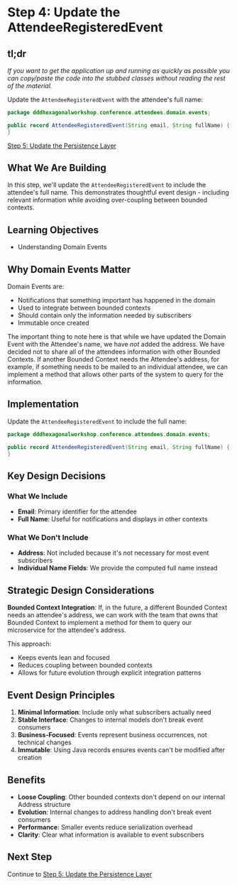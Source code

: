 # Step 4: Update the AttendeeRegisteredEvent

## tl;dr

_If you want to get the application up and running as quickly as possible you can copy/paste the code into the stubbed classes without reading the rest of the material._

Update the `AttendeeRegisteredEvent` with the attendee's full name:

```java
package dddhexagonalworkshop.conference.attendees.domain.events;

public record AttendeeRegisteredEvent(String email, String fullName) {
}
```

[Step 5: Update the Persistence Layer](05-Update-Persistence.md)

## What We Are Building

In this step, we'll update the `AttendeeRegisteredEvent` to include the attendee's full name. This demonstrates thoughtful event design - including relevant information while avoiding over-coupling between bounded contexts.

## Learning Objectives

- Understanding Domain Events

## Why Domain Events Matter

Domain Events are:

- Notifications that something important has happened in the domain
- Used to integrate between bounded contexts
- Should contain only the information needed by subscribers
- Immutable once created

The important thing to note here is that while we have updated the Domain Event with the Attendee's name, we have _not_ added the address.  We have decided not to share all of the attendees information with other Bounded Contexts.  If another Bounded Context needs the Attendee's address, for example, if something needs to be mailed to an individual attendee, we can implement a method that allows other parts of the system to query for the information. 

## Implementation

Update the `AttendeeRegisteredEvent` to include the full name:

```java
package dddhexagonalworkshop.conference.attendees.domain.events;

public record AttendeeRegisteredEvent(String email, String fullName) {
}
```

## Key Design Decisions

### What We Include

- **Email**: Primary identifier for the attendee
- **Full Name**: Useful for notifications and displays in other contexts

### What We Don't Include

- **Address**: Not included because it's not necessary for most event subscribers
- **Individual Name Fields**: We provide the computed full name instead

## Strategic Design Considerations

**Bounded Context Integration**: If, in the future, a different Bounded Context needs an attendee's address, we can work with the team that owns that Bounded Context to implement a method for them to query our microservice for the attendee's address.

This approach:

- Keeps events lean and focused
- Reduces coupling between bounded contexts
- Allows for future evolution through explicit integration patterns

## Event Design Principles

1. **Minimal Information**: Include only what subscribers actually need
2. **Stable Interface**: Changes to internal models don't break event consumers
3. **Business-Focused**: Events represent business occurrences, not technical changes
4. **Immutable**: Using Java records ensures events can't be modified after creation

## Benefits

- **Loose Coupling**: Other bounded contexts don't depend on our internal Address structure
- **Evolution**: Internal changes to address handling don't break event consumers
- **Performance**: Smaller events reduce serialization overhead
- **Clarity**: Clear what information is available to event subscribers

## Next Step

Continue to [Step 5: Update the Persistence Layer](05-Update-Persistence.md)
